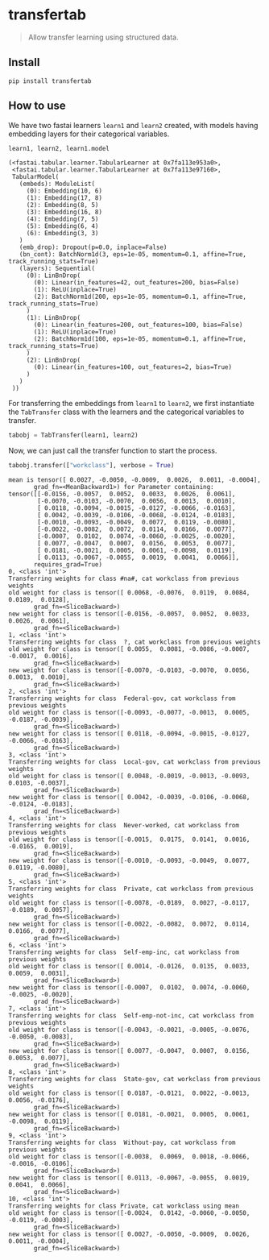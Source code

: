 # transfertab
> Allow transfer learning using structured data.


## Install

`pip install transfertab`

## How to use

We have two fastai learners `learn1` and `learn2`  created, with models having embedding layers for their categorical variables.

```python
learn1, learn2, learn1.model
```




    (<fastai.tabular.learner.TabularLearner at 0x7fa113e953a0>,
     <fastai.tabular.learner.TabularLearner at 0x7fa113e97160>,
     TabularModel(
       (embeds): ModuleList(
         (0): Embedding(10, 6)
         (1): Embedding(17, 8)
         (2): Embedding(8, 5)
         (3): Embedding(16, 8)
         (4): Embedding(7, 5)
         (5): Embedding(6, 4)
         (6): Embedding(3, 3)
       )
       (emb_drop): Dropout(p=0.0, inplace=False)
       (bn_cont): BatchNorm1d(3, eps=1e-05, momentum=0.1, affine=True, track_running_stats=True)
       (layers): Sequential(
         (0): LinBnDrop(
           (0): Linear(in_features=42, out_features=200, bias=False)
           (1): ReLU(inplace=True)
           (2): BatchNorm1d(200, eps=1e-05, momentum=0.1, affine=True, track_running_stats=True)
         )
         (1): LinBnDrop(
           (0): Linear(in_features=200, out_features=100, bias=False)
           (1): ReLU(inplace=True)
           (2): BatchNorm1d(100, eps=1e-05, momentum=0.1, affine=True, track_running_stats=True)
         )
         (2): LinBnDrop(
           (0): Linear(in_features=100, out_features=2, bias=True)
         )
       )
     ))



For transferring the embeddings from `learn1` to `learn2`, we first instantiate the `TabTransfer` class with the learners and the categorical variables to transfer.

```python
tabobj = TabTransfer(learn1, learn2)
```

Now, we can just call the transfer function to start the process.

```python
tabobj.transfer(["workclass"], verbose = True)
```

    mean is tensor([ 0.0027, -0.0050, -0.0009,  0.0026,  0.0011, -0.0004],
           grad_fn=<MeanBackward1>) for Parameter containing:
    tensor([[-0.0156, -0.0057,  0.0052,  0.0033,  0.0026,  0.0061],
            [-0.0070, -0.0103, -0.0070,  0.0056,  0.0013,  0.0010],
            [ 0.0118, -0.0094, -0.0015, -0.0127, -0.0066, -0.0163],
            [ 0.0042, -0.0039, -0.0106, -0.0068, -0.0124, -0.0183],
            [-0.0010, -0.0093, -0.0049,  0.0077,  0.0119, -0.0080],
            [-0.0022, -0.0082,  0.0072,  0.0114,  0.0166,  0.0077],
            [-0.0007,  0.0102,  0.0074, -0.0060, -0.0025, -0.0020],
            [ 0.0077, -0.0047,  0.0007,  0.0156,  0.0053,  0.0077],
            [ 0.0181, -0.0021,  0.0005,  0.0061, -0.0098,  0.0119],
            [ 0.0113, -0.0067, -0.0055,  0.0019,  0.0041,  0.0066]],
           requires_grad=True)
    0, <class 'int'>
    Transferring weights for class #na#, cat workclass from previous weights
    old weight for class is tensor([ 0.0068, -0.0076,  0.0119,  0.0084,  0.0189,  0.0128],
           grad_fn=<SliceBackward>)
    new weight for class is tensor([-0.0156, -0.0057,  0.0052,  0.0033,  0.0026,  0.0061],
           grad_fn=<SliceBackward>)
    1, <class 'int'>
    Transferring weights for class  ?, cat workclass from previous weights
    old weight for class is tensor([ 0.0055,  0.0081, -0.0086, -0.0007, -0.0017,  0.0016],
           grad_fn=<SliceBackward>)
    new weight for class is tensor([-0.0070, -0.0103, -0.0070,  0.0056,  0.0013,  0.0010],
           grad_fn=<SliceBackward>)
    2, <class 'int'>
    Transferring weights for class  Federal-gov, cat workclass from previous weights
    old weight for class is tensor([-0.0093, -0.0077, -0.0013,  0.0005, -0.0187, -0.0039],
           grad_fn=<SliceBackward>)
    new weight for class is tensor([ 0.0118, -0.0094, -0.0015, -0.0127, -0.0066, -0.0163],
           grad_fn=<SliceBackward>)
    3, <class 'int'>
    Transferring weights for class  Local-gov, cat workclass from previous weights
    old weight for class is tensor([ 0.0048, -0.0019, -0.0013, -0.0093,  0.0103, -0.0037],
           grad_fn=<SliceBackward>)
    new weight for class is tensor([ 0.0042, -0.0039, -0.0106, -0.0068, -0.0124, -0.0183],
           grad_fn=<SliceBackward>)
    4, <class 'int'>
    Transferring weights for class  Never-worked, cat workclass from previous weights
    old weight for class is tensor([-0.0015,  0.0175,  0.0141,  0.0016, -0.0165,  0.0019],
           grad_fn=<SliceBackward>)
    new weight for class is tensor([-0.0010, -0.0093, -0.0049,  0.0077,  0.0119, -0.0080],
           grad_fn=<SliceBackward>)
    5, <class 'int'>
    Transferring weights for class  Private, cat workclass from previous weights
    old weight for class is tensor([-0.0078, -0.0189,  0.0027, -0.0117, -0.0189,  0.0057],
           grad_fn=<SliceBackward>)
    new weight for class is tensor([-0.0022, -0.0082,  0.0072,  0.0114,  0.0166,  0.0077],
           grad_fn=<SliceBackward>)
    6, <class 'int'>
    Transferring weights for class  Self-emp-inc, cat workclass from previous weights
    old weight for class is tensor([ 0.0014, -0.0126,  0.0135,  0.0033,  0.0059,  0.0031],
           grad_fn=<SliceBackward>)
    new weight for class is tensor([-0.0007,  0.0102,  0.0074, -0.0060, -0.0025, -0.0020],
           grad_fn=<SliceBackward>)
    7, <class 'int'>
    Transferring weights for class  Self-emp-not-inc, cat workclass from previous weights
    old weight for class is tensor([-0.0043, -0.0021, -0.0005, -0.0076, -0.0050, -0.0083],
           grad_fn=<SliceBackward>)
    new weight for class is tensor([ 0.0077, -0.0047,  0.0007,  0.0156,  0.0053,  0.0077],
           grad_fn=<SliceBackward>)
    8, <class 'int'>
    Transferring weights for class  State-gov, cat workclass from previous weights
    old weight for class is tensor([ 0.0187, -0.0121,  0.0022, -0.0013,  0.0056, -0.0176],
           grad_fn=<SliceBackward>)
    new weight for class is tensor([ 0.0181, -0.0021,  0.0005,  0.0061, -0.0098,  0.0119],
           grad_fn=<SliceBackward>)
    9, <class 'int'>
    Transferring weights for class  Without-pay, cat workclass from previous weights
    old weight for class is tensor([-0.0038,  0.0069,  0.0018, -0.0066, -0.0016, -0.0106],
           grad_fn=<SliceBackward>)
    new weight for class is tensor([ 0.0113, -0.0067, -0.0055,  0.0019,  0.0041,  0.0066],
           grad_fn=<SliceBackward>)
    10, <class 'int'>
    Transferring weights for class Private, cat workclass using mean
    old weight for class is tensor([-0.0024,  0.0142, -0.0060, -0.0050, -0.0119, -0.0003],
           grad_fn=<SliceBackward>)
    new weight for class is tensor([ 0.0027, -0.0050, -0.0009,  0.0026,  0.0011, -0.0004],
           grad_fn=<SliceBackward>)

